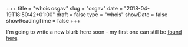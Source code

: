 
+++
title = "whois osgav"
slug = "osgav"
date = "2018-04-19T18:50:42+01:00"
draft = false
type = "whois"
showDate = false
showReadingTime = false
+++

I'm going to write a new blurb here soon - my first one can still be [found here](/blog/whois-osgav.html).

